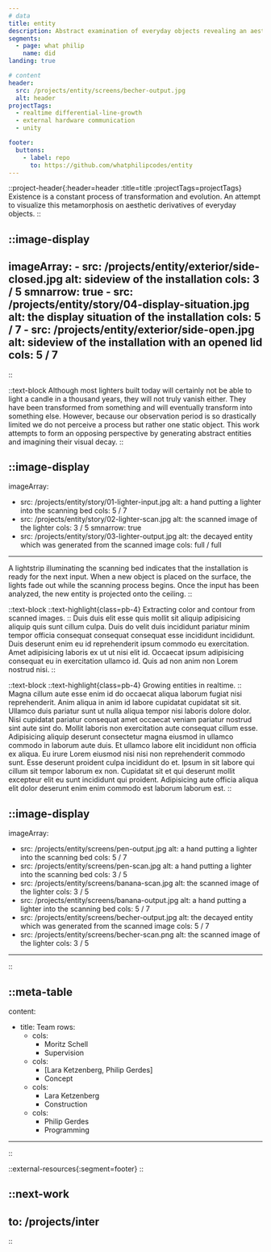 ```yaml
---
# data
title: entity
description: Abstract examination of everyday objects revealing an aesthetic derivative subject to inexorable decay.
segments:
  - page: what philip
    name: did
landing: true

# content
header:
  src: /projects/entity/screens/becher-output.jpg
  alt: header
projectTags:
  - realtime differential-line-growth
  - external hardware communication
  - unity

footer:
  buttons:
    - label: repo
      to: https://github.com/whatphilipcodes/entity
---
```


::project-header{:header=header :title=title :projectTags=projectTags}
Existence is a constant process of transformation and evolution. An attempt to visualize this metamorphosis on aesthetic derivatives of everyday objects.
::

::image-display
---
imageArray:
    - src: /projects/entity/exterior/side-closed.jpg
      alt: sideview of the installation
      cols: 3 / 5
      smnarrow: true
    - src: /projects/entity/story/04-display-situation.jpg
      alt: the display situation of the installation
      cols: 5 / 7
    - src: /projects/entity/exterior/side-open.jpg
      alt: sideview of the installation with an opened lid
      cols: 5 / 7
---
::

::text-block
Although most lighters built today will certainly not be able to light a candle in a thousand years, they will not truly vanish either. They have been transformed from something and will eventually transform into something else. However, because our observation period is so drastically limited we do not perceive a process but rather one static object. This work attempts to form an opposing perspective by generating abstract entities and imagining their visual decay.
::

::image-display
---
imageArray:
  - src: /projects/entity/story/01-lighter-input.jpg
    alt: a hand putting a lighter into the scanning bed
    cols: 5 / 7
  - src: /projects/entity/story/02-lighter-scan.jpg
    alt: the scanned image of the lighter
    cols: 3 / 5
    smnarrow: true
  - src: /projects/entity/story/03-lighter-output.jpg
    alt: the decayed entity which was generated from the scanned image
    cols:  full / full
---
A lightstrip illuminating the scanning bed indicates that the installation is ready for the next input. When a new object is placed on the surface, the lights fade out while the scanning process begins. Once the input has been analyzed, the new entity is projected onto the ceiling.
::

::text-block
::text-highlight{class=pb-4}
Extracting color and contour from scanned images.
::
Duis duis elit esse quis mollit sit aliquip adipisicing aliquip quis sunt cillum culpa. Duis do velit duis incididunt pariatur minim tempor officia consequat consequat consequat esse incididunt incididunt. Duis deserunt enim eu id reprehenderit ipsum commodo eu exercitation. Amet adipisicing laboris ex ut ut nisi elit id. Occaecat ipsum adipisicing consequat eu in exercitation ullamco id. Quis ad non anim non Lorem nostrud nisi.
::

::text-block
::text-highlight{class=pb-4}
Growing entities in realtime.
::
Magna cillum aute esse enim id do occaecat aliqua laborum fugiat nisi reprehenderit. Anim aliqua in anim id labore cupidatat cupidatat sit sit. Ullamco duis pariatur sunt ut nulla aliqua tempor nisi laboris dolore dolor. Nisi cupidatat pariatur consequat amet occaecat veniam pariatur nostrud sint aute sint do. Mollit laboris non exercitation aute consequat cillum esse. Adipisicing aliquip deserunt consectetur magna eiusmod in ullamco commodo in laborum aute duis. Et ullamco labore elit incididunt non officia ex aliqua. Eu irure Lorem eiusmod nisi nisi non reprehenderit commodo sunt. Esse deserunt proident culpa incididunt do et. Ipsum in sit labore qui cillum sit tempor laborum ex non. Cupidatat sit et qui deserunt mollit excepteur elit eu sunt incididunt qui proident. Adipisicing aute officia aliqua elit dolor deserunt enim enim commodo est laborum laborum est.
::

::image-display
---
imageArray:
  - src: /projects/entity/screens/pen-output.jpg
    alt: a hand putting a lighter into the scanning bed
    cols: 5 / 7
  - src: /projects/entity/screens/pen-scan.jpg
    alt: a hand putting a lighter into the scanning bed
    cols: 3 / 5
  - src: /projects/entity/screens/banana-scan.jpg
    alt: the scanned image of the lighter
    cols: 3 / 5
  - src: /projects/entity/screens/banana-output.jpg
    alt: a hand putting a lighter into the scanning bed
    cols: 5 / 7
  - src: /projects/entity/screens/becher-output.jpg
    alt: the decayed entity which was generated from the scanned image
    cols: 5 / 7
  - src: /projects/entity/screens/becher-scan.png
    alt: the scanned image of the lighter
    cols: 3 / 5
 
---
::

<!-- 
::image-display
---
imageArray:
  - src: /projects/entity/screens/becher-scan.png
    alt: the decayed entity which was generated from the scanned image
    cols:  full / full
---
:: 
-->

::meta-table
---
content:
  - title: Team
    rows:
      - cols: 
        - Moritz Schell
        - Supervision
      - cols: 
        - [Lara Ketzenberg, Philip Gerdes]
        - Concept
      - cols: 
        - Lara Ketzenberg
        - Construction
      - cols: 
        - Philip Gerdes
        - Programming
---
::

::external-resources{:segment=footer}
::

::next-work
---
to: /projects/inter
---
::